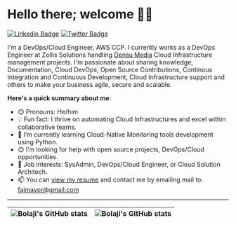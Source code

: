 # Hello there; welcome 👋🏾

[![Linkedin Badge](https://img.shields.io/badge/-fajmayor-blue?style=for-the-badge&logo=Linkedin&logoColor=white&link=https://www.linkedin.com/in/fajmayor)](https://www.linkedin.com/in/fajmayor) [![Twitter Badge](https://img.shields.io/badge/-@fajmayor_nice-1ca0f1?style=for-the-badge&logo=twitter&logoColor=white&link=https://twitter.com/fajmayor_nice)](https://twitter.com/fajmayor_nice)

I'm a DevOps/Cloud Engineer, AWS CCP. I currently works as a DevOps Engineer at Zollis Solutions handling [Densu Media](https://densu.com) Cloud Infrastructure management projects. I'm passionate about sharing knowledge, Documentation, Cloud DevOps, Open Source Contributions, Continous Integration and Continuous Development, Cloud Infrastructure support and others to make your business agile, secure and scalable.

**Here's a quick summary about me**:

- 😊 Pronouns: He/him
- 💡 Fun fact: I thrive on automating Cloud Infrastructures and excel within collaborative teams.
- 🌱 I’m currently learning Cloud-Native Monitoring tools development using Python.
- 😊 I’m looking for help with open source projects, DevOps/Cloud opportunities.
- 💼 Job interests: SysAdmin, DevOps/Cloud Engineer, or Cloud Solution Architech.
- 📫 You can [view my resume](#) and contact me by emailing mail to: fajmayor@gmail.com

---

| <img align="center" src="https://github-readme-stats.vercel.app/api?username=fajmayor&show_icons=true&include_all_commits=true&hide_border=true" alt="Bolaji's GitHub stats" /> | <img align="center" src="https://github-readme-stats.vercel.app/api/top-langs/?username=fajmayor&langs_count=8&layout=compact&hide_border=true" alt="Bolaji's GitHub stats" /> |
| ------------- | ------------- |
